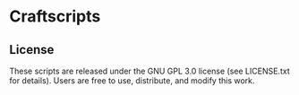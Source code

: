 # Craftscripts #
## License ##
These scripts are released under the GNU GPL 3.0 license (see LICENSE.txt for
details). Users are free to use, distribute, and modify this work.
